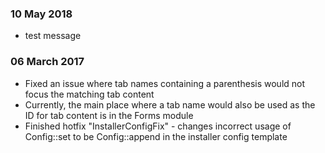 
### 10 May 2018
- test message

### 06 March 2017
- Fixed an issue where tab names containing a parenthesis would not focus the matching tab content
 - Currently, the main place where a tab name would also be used as the ID for tab content is in the Forms module
- Finished hotfix "InstallerConfigFix" - changes incorrect usage of Config::set to be Config::append in the installer config template
   
